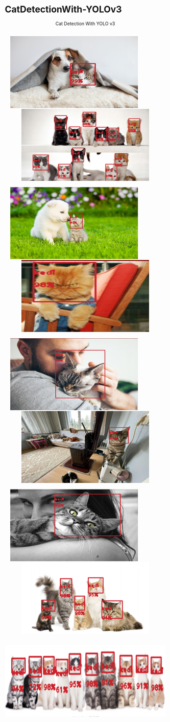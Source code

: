 # CatDetectionWith-YOLOv3
<div align="center">
 Cat Detection With YOLO v3 <br> <br>
 
<img src="https://github.com/Pentaka/CatDetectionWith-YOLOv3/blob/main/train_yolo_to_detect_custom_object/train_yolo_to_detect_custom_object/yolo_custom_detection/output/1.png" alt="alt text" width="400" height="225"> &nbsp; &nbsp; &nbsp; &nbsp; &nbsp; &nbsp; &nbsp; &nbsp; &nbsp; 
<img src="https://github.com/Pentaka/CatDetectionWith-YOLOv3/blob/main/train_yolo_to_detect_custom_object/train_yolo_to_detect_custom_object/yolo_custom_detection/output/2.png" alt="alt text" width="400" height="225"> 
<br> <br>
<img src="https://github.com/Pentaka/CatDetectionWith-YOLOv3/blob/main/train_yolo_to_detect_custom_object/train_yolo_to_detect_custom_object/yolo_custom_detection/output/3.png" alt="alt text" width="400" height="225">
&nbsp; &nbsp; &nbsp; &nbsp; &nbsp; &nbsp; &nbsp; &nbsp; &nbsp; 
<img src="https://github.com/Pentaka/CatDetectionWith-YOLOv3/blob/main/train_yolo_to_detect_custom_object/train_yolo_to_detect_custom_object/yolo_custom_detection/output/4.png" alt="alt text" width="400" height="225"> 
<br> <br>
<img src="https://github.com/Pentaka/CatDetectionWith-YOLOv3/blob/main/train_yolo_to_detect_custom_object/train_yolo_to_detect_custom_object/yolo_custom_detection/output/5.png" alt="alt text" width="400" height="225"> 
&nbsp; &nbsp; &nbsp; &nbsp; &nbsp; &nbsp; &nbsp; &nbsp; &nbsp; 
<img src="https://github.com/Pentaka/CatDetectionWith-YOLOv3/blob/main/train_yolo_to_detect_custom_object/train_yolo_to_detect_custom_object/yolo_custom_detection/output/6.png" alt="alt text" width="400" height="225"> 
<br> <br>
<img src="https://github.com/Pentaka/CatDetectionWith-YOLOv3/blob/main/train_yolo_to_detect_custom_object/train_yolo_to_detect_custom_object/yolo_custom_detection/output/7.png" alt="alt text" width="400" height="225"> 
&nbsp; &nbsp; &nbsp; &nbsp; &nbsp; &nbsp; &nbsp; &nbsp; &nbsp; 
<img src="https://github.com/Pentaka/CatDetectionWith-YOLOv3/blob/main/train_yolo_to_detect_custom_object/train_yolo_to_detect_custom_object/yolo_custom_detection/output/8.png" alt="alt text" width="400" height="225"> 
<br> <br>
  </div>
<div align="center">
<img src="https://github.com/Pentaka/CatDetectionWith-YOLOv3/blob/main/train_yolo_to_detect_custom_object/train_yolo_to_detect_custom_object/yolo_custom_detection/output/9.png" alt="alt text" class="center" width="800" height="225"> 
</div>
